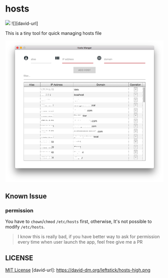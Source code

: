 hosts
====================

![](https://img.shields.io/badge/hosts-1.0.0-blue.svg)
![][david-url]

This is a tiny tool for quick managing hosts file

![](./docs/img/preview.png)

## Known Issue ##

### permission ###

You have to `chown`/`chmod` `/etc/hosts` first, otherwise, It's not possible to modify `/etc/hosts`.

>I know this is really bad, if you have better way to ask for permission every time when user launch the app, feel free give me a PR


## LICENSE ##

[MIT License](https://raw.githubusercontent.com/leftstick/hosts-high/master/LICENSE)
[david-url]: https://david-dm.org/leftstick/hosts-high.png
